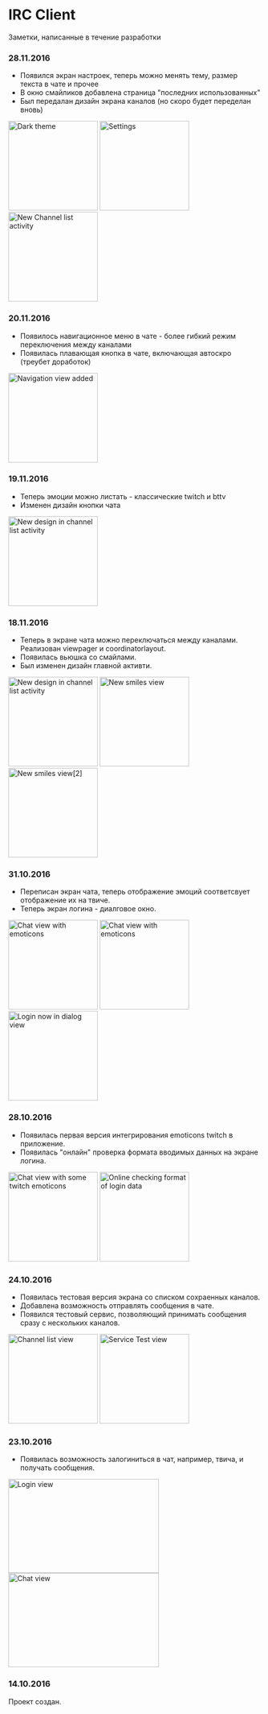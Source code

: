 # IRC Client

Заметки, написанные в течениe разработки

### 28.11.2016
* Появился экран настроек, теперь можно менять тему, размер текста в чате и прочее
* В окно смайликов добавлена страница "последних использованных"
* Был передалан дизайн экрана каналов (но скоро будет переделан вновь)
    
<img alt="Dark theme" src="https://pp.vk.me/c837631/v837631212/1410d/FG7EIrGXAwg.jpg" height="178px">
<img alt="Settings" src="https://pp.vk.me/c837631/v837631212/1411f/kh1opGU5kJM.jpg" height="178px">
<img alt="New Channel list activity" src="https://pp.vk.me/c837631/v837631212/14128/JoM0u24RCaE.jpg" height="178px">

    

### 20.11.2016
* Появилось навигационное меню в чате - более гибкий режим переключения между каналами
* Появилась плавающая кнопка в чате, включающая автоскро (треубет доработок)

<img alt="Navigation view added" src="https://pp.vk.me/c837630/v837630212/1268b/bZdciQBzrZY.jpg" height="178px">

### 19.11.2016
* Теперь эмоции можно листать - классические twitch и bttv
* Изменен дизайн кнопки чата

<img alt="New design in channel list activity" src="https://cloud.githubusercontent.com/assets/17340158/20457771/72b0a8e0-aea3-11e6-9ae0-8662f84a0f0f.png" height="178px">

### 18.11.2016
* Теперь в экране чата можно переключаться между каналами. Реализован viewpager и coordinatorlayout.
* Появилась вьюшка со смайлами.
* Был изменен дизайн главной активти.

<img alt="New design in channel list activity" src="https://pp.vk.me/c837630/v837630212/11ac3/TQV4WQ3YC20.jpg" height="178px">
<img alt="New smiles view" src="https://pp.vk.me/c837630/v837630212/11ab9/apbKPyC0a3E.jpg" height="178px">
<img alt="New smiles view[2]" src="https://pp.vk.me/c837630/v837630212/11aaf/20NrreIAI8c.jpg" height="178px">


### 31.10.2016
* Переписан экран чата, теперь отображение эмоций соответсвует отображение их на твиче.
* Теперь экран логина - диалговое окно.

<img alt="Chat view with emoticons" src="https://pp.vk.me/c636919/v636919212/339f4/JRvnHinB1YY.jpg" height="178px">
<img alt="Chat view with emoticons" src="https://pp.vk.me/c636919/v636919212/33a52/A2G1LDcjNso.jpg" height="178px">
<img alt="Login now in dialog view" src="https://pp.vk.me/c636919/v636919212/33b81/XTfJNKsm9C8.jpg" height="178px">


### 28.10.2016
* Появилась первая версия интегрирования emoticons twitch в приложение.
* Появилась "онлайн" проверка формата вводимых данных на экране логина.

<img alt="Chat view with some twitch emoticons" src="https://pp.vk.me/c636919/v636919212/334ef/cp-_viV8E7c.jpg" height="178px">
<img alt="Online checking format of login data" src="https://pp.vk.me/c636919/v636919212/33513/d0S8ff3W2JI.jpg" height="178px">
  
### 24.10.2016
* Появилась тестовая версия экрана со списком сохраенных каналов.
* Добавлена возможность отправлять сообщения в чате.
* Появился тестовый сервис, позволяющий принимать сообщения сразу с нескольких каналов.

<img alt="Channel list view" src="https://pp.vk.me/c636918/v636918212/2d73c/uePrHaF86TQ.jpg" height="178px">
<img alt="Service Test view" src="https://pp.vk.me/c837732/v837732334/7f92/HyLDjIMFaTs.jpg" height="178px">


### 23.10.2016
* Появилась возможность залогиниться в чат, например, твича, и получать сообщения.
<img alt="Login view" src="https://pp.vk.me/c636918/v636918212/2d409/8lIMuJV_rXU.jpg" width="300px" height="187px">
<img alt="Chat view" src="https://pp.vk.me/c636918/v636918212/2d412/QOz0w-76A6Q.jpg" width="300px" height="187px">
     
### 14.10.2016
Проект создан.
